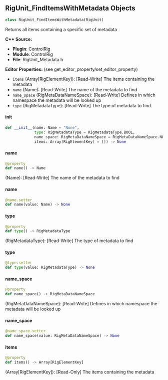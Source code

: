 ## RigUnit_FindItemsWithMetadata Objects

```python
class RigUnit_FindItemsWithMetadata(RigUnit)
```

Returns all items containing a specific set of metadata

**C++ Source:**

- **Plugin**: ControlRig
- **Module**: ControlRig
- **File**: RigUnit_Metadata.h

**Editor Properties:** (see get_editor_property/set_editor_property)

- ``items`` (Array[RigElementKey]):  [Read-Write] The items containing the metadata
- ``name`` (Name):  [Read-Write] The name of the metadata to find
- ``name_space`` (RigMetaDataNameSpace):  [Read-Write] Defines in which namespace the metadata will be looked up
- ``type`` (RigMetadataType):  [Read-Write] The type of metadata to find

<a id="unreal.RigUnit_FindItemsWithMetadata.__init__"></a>

#### __init__

```python
def __init__(name: Name = "None",
             type: RigMetadataType = RigMetadataType.BOOL,
             name_space: RigMetaDataNameSpace = RigMetaDataNameSpace.NONE,
             items: Array[RigElementKey] = []) -> None
```

<a id="unreal.RigUnit_FindItemsWithMetadata.name"></a>

#### name

```python
@property
def name() -> Name
```

(Name):  [Read-Write] The name of the metadata to find

<a id="unreal.RigUnit_FindItemsWithMetadata.name"></a>

#### name

```python
@name.setter
def name(value: Name) -> None
```

<a id="unreal.RigUnit_FindItemsWithMetadata.type"></a>

#### type

```python
@property
def type() -> RigMetadataType
```

(RigMetadataType):  [Read-Write] The type of metadata to find

<a id="unreal.RigUnit_FindItemsWithMetadata.type"></a>

#### type

```python
@type.setter
def type(value: RigMetadataType) -> None
```

<a id="unreal.RigUnit_FindItemsWithMetadata.name_space"></a>

#### name_space

```python
@property
def name_space() -> RigMetaDataNameSpace
```

(RigMetaDataNameSpace):  [Read-Write] Defines in which namespace the metadata will be looked up

<a id="unreal.RigUnit_FindItemsWithMetadata.name_space"></a>

#### name_space

```python
@name_space.setter
def name_space(value: RigMetaDataNameSpace) -> None
```

<a id="unreal.RigUnit_FindItemsWithMetadata.items"></a>

#### items

```python
@property
def items() -> Array[RigElementKey]
```

(Array[RigElementKey]):  [Read-Only] The items containing the metadata

<a id="unreal.RigUnit_GetMetadataTags"></a>